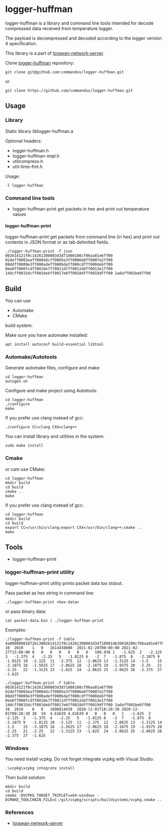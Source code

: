 # logger-huffman

logger-huffman is a library and command line tools intended for decode compressed data
received from temperature logger.

The payload is decompressed and decoded according to the logger version 4 specification.

This library is a part of [lorawan-network-server](https://github.com/commandus/lorawan-network-server).

Clone [logger-huffman](https://github.com/commandus/logger-huffman) repository:

```
git clone git@github.com:commandus/logger-huffman.git
```
or
```
git clone https://github.com/commandus/logger-huffman.git
```

## Usage

### Library

Static library liblogger-huffman.a

Optional headers:
 
- logger-huffman.h
- logger-huffman-impl.h
- utilcompress.h
- util-time-fmt.h

Usage:
```
-l logger-huffman
```

### Command line tools

- logger-huffman-print get packets in hex and print out temperature values

#### logger-huffman-print

logger-huffman-print get packets from command line (in hex) and print out
contents in JSON format or as tab delimited fields.

```
./logger-huffman-print -f json 002614121f0c14261300003d3d71000100cf06aa01e6ff00 02deff0003eaff0004dcff0005e3ff0006e0ff0007e2ff00 08ddff0009e3ff000adeff000bdaff000cdfff000debff00 0ee8ff000fcdff0010e7ff0011dfff0012ddff0013e1ff00 14dcff0015dcff0016ebff0017e6ff0018dfff0019dfff00 1adaff001be6ff00
```

## Build

You can use

- Automake
- CMake

build system.

Make sure you have automake installed:
```
apt install autoconf build-essential libtool
```

### Automake/Autotools

Generate automake files, configure and make:
```
cd logger-huffman
autogen.sh
```

Configure and make project using Autotools:
```
cd logger-huffman
./configure
make
```

If you prefer use clang instead of gcc:

```
./configure CC=clang CXX=clang++
```

You can install library and utilities in the system:
```
sudo make install
```

### Cmake

or cam use CMake:
```
cd logger-huffman
mkdir build
cd build
cmake ..
make
```

If you prefer use clang instead of gcc:
```
cd logger-huffman
mkdir build
cd build
export CC=/usr/bin/clang;export CXX=/usr/bin/clang++;cmake ..
make
```

## Tools

- logger-huffman-print

### logger-huffman-print utility

logger-huffman-print utility prints packet data tos stdout.

Pass packet as hex string in command line:
```
./logger-huffman-print <hex-data>
```

or pass binary data:

```
cat packet-data.bin | ./logger-huffman-print
```

Examples:
```
./logger-huffman-print -f table 4a00800001072613002614121f0c14261300003d3d7100014b26010200cf06aa01e6ff0002deff0003eaff0004dcff004b26010305e3ff0006e0ff0007e2ff0008ddff0009e3ff004b2601040adeff000bdaff000cdfff000debff000ee8ff004b2601050fcdff0010e7ff0011dfff0012ddff0013e1ff004b26010614dcff0015dcff0016ebff0017e6ff0018dfff004b26010719dfff001adaff001be6ff00
38	2019	1	0	1614438000	2021-02-28T00:00:00	2021-02-27T15:00:00	0	0	0	0	0	0	0	108.938	1	-1.625	2	-2.125	3	-1.375	4	-2.25	5	-1.8125	6	-2	7	-1.875	8	-2.1875	9	-1.8125	10	-2.125	11	-2.375	12	-2.0625	13	-1.3125	14	-1.5	15	-3.1875	16	-1.5625	17	-2.0625	18	-2.1875	19	-1.9375	20	-2.25	21	-2.25	22	-1.3125	23	-1.625	24	-2.0625	25	-2.0625	26	-2.375	27	-1.625	
```

```
./logger-huffman-print -f table 002614121f0c14261300003d3d71000100cf06aa01e6ff00 02deff0003eaff0004dcff0005e3ff0006e0ff0007e2ff00 08ddff0009e3ff000adeff000bdaff000cdfff000debff00 0ee8ff000fcdff0010e7ff0011dfff0012ddff0013e1ff00 14dcff0015dcff0016ebff0017e6ff0018dfff0019dfff00 1adaff001be6ff00
38	2019	0	0	1606814438	2020-12-01T18:20:38	2020-12-01T09:20:38	38	19	4.61639	4.61639	0	0	0	0	1	-1.625	2	-2.125	3	-1.375	4	-2.25	5	-1.8125	6	-2	7	-1.875	8	-2.1875	9	-1.8125	10	-2.125	11	-2.375	12	-2.0625	13	-1.3125	14	-1.5	15	-3.1875	16	-1.5625	17	-2.0625	18	-2.1875	19	-1.9375	20	-2.25	21	-2.25	22	-1.3125	23	-1.625	24	-2.0625	25	-2.0625	26	-2.375	27	-1.625
```

### Windows

You need install vcpkg. Do not forget integrate vcpkg with Visual Studio:

```
.\vcpkg\vcpkg integrate install
```

Then build solution:
```
mkdir build
cd build
cmake -DVCPKG_TARGET_TRIPLET=x64-windows -DCMAKE_TOOLCHAIN_FILE=C:/git/vcpkg/scripts/buildsystems/vcpkg.cmake ..
```

### References

- [lorawan-network-server](https://github.com/commandus/lorawan-network-server)
